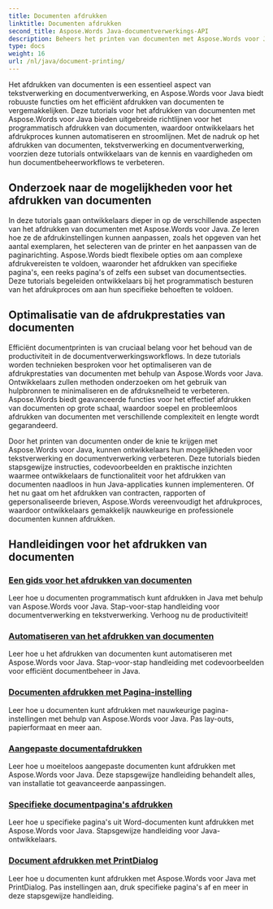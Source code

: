 ```yaml
---
title: Documenten afdrukken
linktitle: Documenten afdrukken
second_title: Aspose.Words Java-documentverwerkings-API
description: Beheers het printen van documenten met Aspose.Words voor Java! Automatiseer printinstellingen, optimaliseer de prestaties en bereik moeiteloos professionele resultaten.
type: docs
weight: 16
url: /nl/java/document-printing/
---
```


Het afdrukken van documenten is een essentieel aspect van tekstverwerking en documentverwerking, en Aspose.Words voor Java biedt robuuste functies om het efficiënt afdrukken van documenten te vergemakkelijken. Deze tutorials voor het afdrukken van documenten met Aspose.Words voor Java bieden uitgebreide richtlijnen voor het programmatisch afdrukken van documenten, waardoor ontwikkelaars het afdrukproces kunnen automatiseren en stroomlijnen. Met de nadruk op het afdrukken van documenten, tekstverwerking en documentverwerking, voorzien deze tutorials ontwikkelaars van de kennis en vaardigheden om hun documentbeheerworkflows te verbeteren.

## Onderzoek naar de mogelijkheden voor het afdrukken van documenten

In deze tutorials gaan ontwikkelaars dieper in op de verschillende aspecten van het afdrukken van documenten met Aspose.Words voor Java. Ze leren hoe ze de afdrukinstellingen kunnen aanpassen, zoals het opgeven van het aantal exemplaren, het selecteren van de printer en het aanpassen van de paginarichting. Aspose.Words biedt flexibele opties om aan complexe afdrukvereisten te voldoen, waaronder het afdrukken van specifieke pagina's, een reeks pagina's of zelfs een subset van documentsecties. Deze tutorials begeleiden ontwikkelaars bij het programmatisch besturen van het afdrukproces om aan hun specifieke behoeften te voldoen.

## Optimalisatie van de afdrukprestaties van documenten

Efficiënt documentprinten is van cruciaal belang voor het behoud van de productiviteit in de documentverwerkingsworkflows. In deze tutorials worden technieken besproken voor het optimaliseren van de afdrukprestaties van documenten met behulp van Aspose.Words voor Java. Ontwikkelaars zullen methoden onderzoeken om het gebruik van hulpbronnen te minimaliseren en de afdruksnelheid te verbeteren. Aspose.Words biedt geavanceerde functies voor het effectief afdrukken van documenten op grote schaal, waardoor soepel en probleemloos afdrukken van documenten met verschillende complexiteit en lengte wordt gegarandeerd.

Door het printen van documenten onder de knie te krijgen met Aspose.Words voor Java, kunnen ontwikkelaars hun mogelijkheden voor tekstverwerking en documentverwerking verbeteren. Deze tutorials bieden stapsgewijze instructies, codevoorbeelden en praktische inzichten waarmee ontwikkelaars de functionaliteit voor het afdrukken van documenten naadloos in hun Java-applicaties kunnen implementeren. Of het nu gaat om het afdrukken van contracten, rapporten of gepersonaliseerde brieven, Aspose.Words vereenvoudigt het afdrukproces, waardoor ontwikkelaars gemakkelijk nauwkeurige en professionele documenten kunnen afdrukken.

## Handleidingen voor het afdrukken van documenten

### [Een gids voor het afdrukken van documenten](./guide-to-document-printing/)
Leer hoe u documenten programmatisch kunt afdrukken in Java met behulp van Aspose.Words voor Java. Stap-voor-stap handleiding voor documentverwerking en tekstverwerking. Verhoog nu de productiviteit!
### [Automatiseren van het afdrukken van documenten](./automating-document-printing/)
Leer hoe u het afdrukken van documenten kunt automatiseren met Aspose.Words voor Java. Stap-voor-stap handleiding met codevoorbeelden voor efficiënt documentbeheer in Java.
### [Documenten afdrukken met Pagina-instelling](./printing-documents-page-setup/)
Leer hoe u documenten kunt afdrukken met nauwkeurige pagina-instellingen met behulp van Aspose.Words voor Java. Pas lay-outs, papierformaat en meer aan.
### [Aangepaste documentafdrukken](./customized-document-printing/)
Leer hoe u moeiteloos aangepaste documenten kunt afdrukken met Aspose.Words voor Java. Deze stapsgewijze handleiding behandelt alles, van installatie tot geavanceerde aanpassingen.
### [Specifieke documentpagina's afdrukken](./printing-specific-document-pages/)
Leer hoe u specifieke pagina's uit Word-documenten kunt afdrukken met Aspose.Words voor Java. Stapsgewijze handleiding voor Java-ontwikkelaars.
### [Document afdrukken met PrintDialog](./print-document-printdialog/)
Leer hoe u documenten kunt afdrukken met Aspose.Words voor Java met PrintDialog. Pas instellingen aan, druk specifieke pagina's af en meer in deze stapsgewijze handleiding.